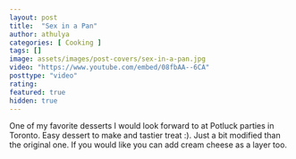 ```yaml
---
layout: post
title:  "Sex in a Pan"
author: athulya
categories: [ Cooking ]
tags: []
image: assets/images/post-covers/sex-in-a-pan.jpg
video: "https://www.youtube.com/embed/08fbAA--6CA"
posttype: "video"
rating:
featured: true
hidden: true
---
```

One of my favorite desserts I would look forward to at Potluck parties in Toronto. Easy dessert to make and tastier treat :). Just a bit modified than the original one. If you would like you can add cream cheese as a layer too.

